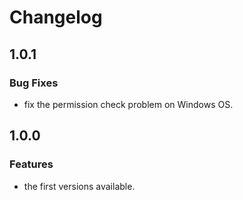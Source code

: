 # Changelog

## 1.0.1

### Bug Fixes

* fix the permission check problem on Windows OS.

## 1.0.0

### Features

* the first versions available.
